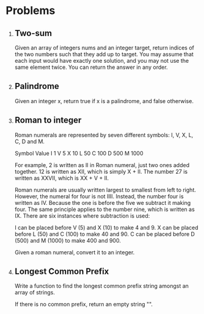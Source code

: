 # Problems

1. ## Two-sum

   Given an array of integers nums and an integer target, return indices of the two numbers such that they add up to target. You may assume that each input would have exactly one solution, and you may not use the same element twice.
   You can return the answer in any order.

2. ## Palindrome

   Given an integer x, return true if x is a palindrome, and false otherwise.

3. ## Roman to integer

   Roman numerals are represented by seven different symbols: I, V, X, L, C, D and M.

   Symbol Value
   I 1
   V 5
   X 10
   L 50
   C 100
   D 500
   M 1000

   For example, 2 is written as II in Roman numeral, just two ones added together. 12 is written as XII, which is simply X + II. The number 27 is written as XXVII, which is XX + V + II.

   Roman numerals are usually written largest to smallest from left to right. However, the numeral for four is not IIII. Instead, the number four is written as IV. Because the one is before the five we subtract it making four. The same principle applies to the number nine, which is written as IX. There are six instances where subtraction is used:

   I can be placed before V (5) and X (10) to make 4 and 9.
   X can be placed before L (50) and C (100) to make 40 and 90.
   C can be placed before D (500) and M (1000) to make 400 and 900.

   Given a roman numeral, convert it to an integer.

4. ## Longest Common Prefix

   Write a function to find the longest common prefix string amongst an array of strings.

   If there is no common prefix, return an empty string "".
